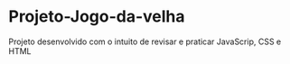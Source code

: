 ﻿# Projeto-Jogo-da-velha
Projeto desenvolvido com o intuito de revisar e praticar JavaScrip, CSS e HTML
